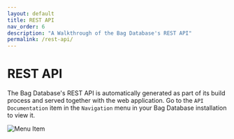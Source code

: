 ```yaml
---
layout: default
title: REST API
nav_order: 6
description: "A Walkthrough of the Bag Database's REST API"
permalink: /rest-api/
---
```


# REST API

The Bag Database's REST API is automatically generated as part of its build process
and served together with the web application.  Go to the `API Documentation` item in the
`Navigation` menu in your Bag Database installation to view it.

![Menu Item](assets/images/api_documentation_menu_item.png)